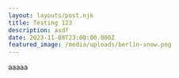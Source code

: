```yaml
---
layout: layouts/post.njk
title: Testing 123
description: asdf
date: 2023-11-08T23:00:00.000Z
featured_image: /media/uploads/berlin-snow.png
---
```

aaaaa